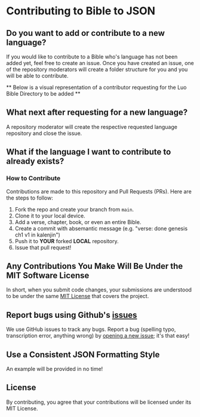 
# Contributing to Bible to JSON

## Do you want to add or contribute to a new language?
If you would like to contribute to a Bible who's language has not been added yet, feel free to create an issue. Once you have created an issue, one of the repository moderators will create a folder structure for you and you will be able to contribute.

** Below is a visual representation of a contributor requesting for the Luo Bible Directory to be added **


## What next after requesting for a new language?
A repository moderator will create the respective requested language repository and close the issue.


## What if the language I want to contribute to already exists?

### How to Contribute
Contributions are made to this repository and Pull Requests (PRs). Here are the steps to follow:

1. Fork the repo and create your branch from `main`.
2. Clone it to your local device.
3. Add a verse, chapter, book, or even an entire Bible.
4. Create a commit with absemantic message (e.g. "verse: done genesis ch1 v1 in kalenjin")
5. Push it to **YOUR** forked **LOCAL** repository.
6. Issue that pull request!

## Any Contributions You Make Will Be Under the MIT Software License
In short, when you submit code changes, your submissions are understood to be under the same [MIT License](LICENSE) that covers the project.

## Report bugs using Github's [issues](https://github.com/yourusername/bible-to-json/issues)
We use GitHub issues to track any bugs. Report a bug (spelling typo, transcription error, anything wrong) by [opening a new issue](https://github.com/yourusername/bible-to-json/issues/new); it's that easy!

## Use a Consistent JSON Formatting Style
An example will be provided in no time!

## License
By contributing, you agree that your contributions will be licensed under its MIT License.
